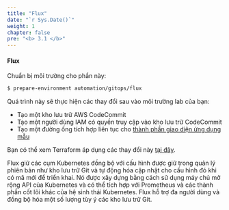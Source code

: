 ```yaml
---
title: "Flux"
date: "`r Sys.Date()`"
weight: 1
chapter: false
pre: "<b> 3.1 </b>"
---
```


#### Flux

Chuẩn bị môi trường cho phần này:

```bash timeout=300 wait=30
$ prepare-environment automation/gitops/flux
```

Quá trình này sẽ thực hiện các thay đổi sau vào môi trường lab của bạn:

- Tạo một kho lưu trữ AWS CodeCommit
- Tạo một người dùng IAM có quyền truy cập vào kho lưu trữ CodeCommit
- Tạo một đường ống tích hợp liên tục cho [thành phần giao diện ứng dụng mẫu](https://github.com/aws-containers/retail-store-sample-app)

Bạn có thể xem Terraform áp dụng các thay đổi này [tại đây](https://github.com/VAR::MANIFESTS_OWNER/VAR::MANIFESTS_REPOSITORY/tree/VAR::MANIFESTS_REF/manifests/modules/automation/gitops/flux/.workshop/terraform).

Flux giữ các cụm Kubernetes đồng bộ với cấu hình được giữ trong quản lý phiên bản như kho lưu trữ Git và tự động hóa cập nhật cho cấu hình đó khi có mã mới để triển khai. Nó được xây dựng bằng cách sử dụng máy chủ mở rộng API của Kubernetes và có thể tích hợp với Prometheus và các thành phần cốt lõi khác của hệ sinh thái Kubernetes. Flux hỗ trợ đa người dùng và đồng bộ hóa một số lượng tùy ý các kho lưu trữ Git.